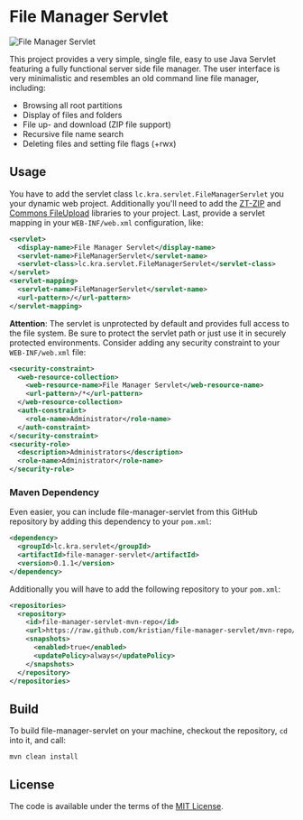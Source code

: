 File Manager Servlet
====================

![File Manager Servlet](https://github.com/kristian/file-manager-servlet/raw/master/FOLDER.png "Screenshot File Manager Servlet")

This project provides a very simple, single file, easy to use Java Servlet featuring a fully functional server side file manager. The user interface is very minimalistic and resembles an old command line file manager, including:

 - Browsing all root partitions
 - Display of files and folders
 - File up- and download (ZIP file support)
 - Recursive file name search
 - Deleting files and setting file flags (+rwx)

Usage
-----

You have to add the servlet class `lc.kra.servlet.FileManagerServlet` you your dynamic web project. Additionally you'll need to add the [ZT-ZIP](https://github.com/zeroturnaround/zt-zip) and [Commons FileUpload](https://commons.apache.org/proper/commons-fileupload/) libraries to your project. Last, provide a servlet mapping in your `WEB-INF/web.xml` configuration, like:

```xml
<servlet>
  <display-name>File Manager Servlet</display-name>
  <servlet-name>FileManagerServlet</servlet-name>
  <servlet-class>lc.kra.servlet.FileManagerServlet</servlet-class>
</servlet>
<servlet-mapping>
  <servlet-name>FileManagerServlet</servlet-name>
  <url-pattern>/</url-pattern>
</servlet-mapping>
```

**Attention**: The servlet is unprotected by default and provides full access to the file system. Be sure to protect the servlet path or just use it in securely protected environments. Consider adding any security constraint to your `WEB-INF/web.xml` file:

```xml
<security-constraint>
  <web-resource-collection>
    <web-resource-name>File Manager Servlet</web-resource-name>
    <url-pattern>/*</url-pattern>
  </web-resource-collection>
  <auth-constraint>
    <role-name>Administrator</role-name>
  </auth-constraint>
</security-constraint>
<security-role>
  <description>Administrators</description>
  <role-name>Administrator</role-name>
</security-role>
```

### Maven Dependency
Even easier, you can include file-manager-servlet from this GitHub repository by adding this dependency to your `pom.xml`:

```xml
<dependency>
  <groupId>lc.kra.servlet</groupId>
  <artifactId>file-manager-servlet</artifactId>
  <version>0.1.1</version>
</dependency>
```

Additionally you will have to add the following repository to your `pom.xml`:

```xml
<repositories>
  <repository>
    <id>file-manager-servlet-mvn-repo</id>
    <url>https://raw.github.com/kristian/file-manager-servlet/mvn-repo/</url>
    <snapshots>
      <enabled>true</enabled>
      <updatePolicy>always</updatePolicy>
    </snapshots>
  </repository>
</repositories>
```

Build
-----

To build file-manager-servlet on your machine, checkout the repository, `cd` into it, and call:
```
mvn clean install
```

License
-------

The code is available under the terms of the [MIT License](http://opensource.org/licenses/MIT).
